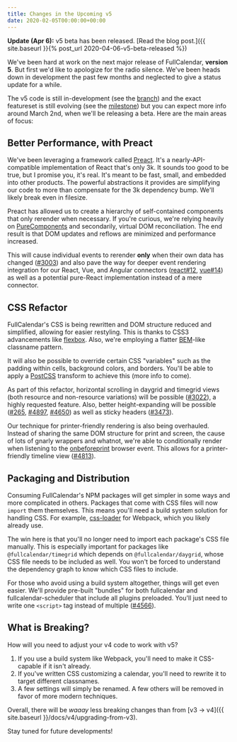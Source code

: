 ```yaml
---
title: Changes in the Upcoming v5
date: 2020-02-05T00:00:00+00:00
---
```


**Update (Apr 6):** v5 beta has been released. [Read the blog post.]({{ site.baseurl }}{% post_url 2020-04-06-v5-beta-released %})

We've been hard at work on the next major release of FullCalendar, **version 5**. But first we'd like to apologize for the radio silence. We've been heads down in development the past few months and neglected to give a status update for a while.

The v5 code is still in-development (see the [branch]) and the exact featureset is still evolving (see the [milestone]) but you can expect more info around March 2nd, when we'll be releasing a beta. Here are the main areas of focus:


## Better Performance, with Preact

We've been leveraging a framework called [Preact]. It's a nearly-API-compatible implementation of React that's only 3k. It sounds too good to be true, but I promise you, it's real. It's meant to be fast, small, and embedded into other products. The powerful abstractions it provides are simplifying our code to more than compensate for the 3k dependency bump. We'll likely break even in filesize.

Preact has allowed us to create a hierarchy of self-contained components that only rerender when necessary. If you're curious, we're relying heavily on [PureComponents][PureComponent] and secondarily, virtual DOM reconciliation. The end result is that DOM updates and reflows are minimized and performance increased.

This will cause individual events to rerender **only** when their own data has changed ([#3003]) and also pave the way for deeper event rendering integration for our React, Vue, and Angular connectors ([react#12], [vue#14]) as well as a potential pure-React implementation instead of a mere connector.


## CSS Refactor

FullCalendar's CSS is being rewritten and DOM structure reduced and simplified, allowing for easier restyling. This is thanks to CSS3 advancements like [flexbox]. Also, we're employing a flatter [BEM]-like classname pattern.

It will also be possible to override certain CSS "variables" such as the padding within cells, background colors, and borders. You'll be able to apply a [PostCSS] transform to achieve this (more info to come).

As part of this refactor, horizontal scrolling in daygrid and timegrid views (both resource and non-resource variations) will be possible ([#3022]), a highly requested feature. Also, better height-expanding will be possible ([#265], [#4897], [#4650]) as well as sticky headers ([#3473]).

Our technique for printer-friendly rendering is also being overhauled. Instead of sharing the same DOM structure for print and screen, the cause of lots of gnarly wrappers and whatnot, we're able to conditionally render when listening to the [onbeforeprint] browser event. This allows for a printer-friendly timeline view ([#4813]).


## Packaging and Distribution

Consuming FullCalendar's NPM packages will get simpler in some ways and more complicated in others. Packages that come with CSS files will now `import` them themselves. This means you'll need a build system solution for handling CSS. For example, [css-loader] for Webpack, which you likely already use.

The win here is that you'll no longer need to import each package's CSS file manually. This is especially important for packages like `@fullcalendar/timegrid` which depends on `@fullcalendar/daygrid`, whose CSS file needs to be included as well. You won't be forced to understand the dependency graph to know which CSS files to include.

For those who avoid using a build system altogether, things will get even easier. We'll provide pre-built "bundles" for both fullcalendar and fullcalendar-scheduler that include all plugins preloaded. You'll just need to write one `<script>` tag instead of multiple ([#4566]).


## What is Breaking?

How will you need to adjust your v4 code to work with v5?

1. If you use a build system like Webpack, you'll need to make it CSS-capable if it isn't already.
2. If you've written CSS customizing a calendar, you'll need to rewrite it to target different classnames.
3. A few settings will simply be renamed. A few others will be removed in favor of more modern techniques.

Overall, there will be *waaay* less breaking changes than from [v3 -> v4]({{ site.baseurl }}/docs/v4/upgrading-from-v3).

Stay tuned for future developments!


[branch]: https://github.com/fullcalendar/fullcalendar/tree/v5
[milestone]: https://github.com/fullcalendar/fullcalendar/issues?q=is%3Aopen+is%3Aissue+milestone%3Av5
[Preact]: https://preactjs.com/
[PureComponent]: https://reactjs.org/docs/react-api.html#reactpurecomponent
[#3003]: https://github.com/fullcalendar/fullcalendar/issues/3003
[react#12]: https://github.com/fullcalendar/fullcalendar-react/issues/12
[vue#14]: https://github.com/fullcalendar/fullcalendar-vue/issues/14
[flexbox]: https://css-tricks.com/snippets/css/a-guide-to-flexbox/
[BEM]: https://css-tricks.com/bem-101/
[PostCSS]: https://postcss.org/
[#3022]: https://github.com/fullcalendar/fullcalendar/issues/3022
[onbeforeprint]: https://developer.mozilla.org/en-US/docs/Web/API/WindowEventHandlers/onbeforeprint
[#4813]: https://github.com/fullcalendar/fullcalendar/issues/4813
[css-loader]: https://webpack.js.org/loaders/css-loader/
[#4566]: https://github.com/fullcalendar/fullcalendar/issues/4566
[#265]: https://github.com/fullcalendar/fullcalendar/issues/265
[#4897]: https://github.com/fullcalendar/fullcalendar/issues/4897
[#4650]: https://github.com/fullcalendar/fullcalendar/issues/4650
[#3473]: https://github.com/fullcalendar/fullcalendar/issues/3473
